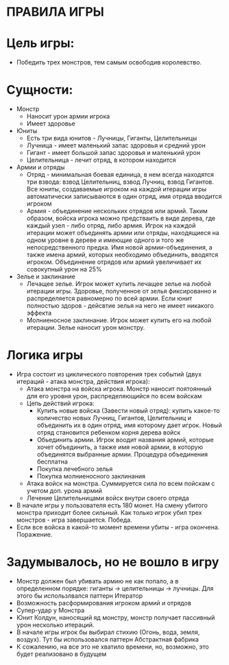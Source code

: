 # ПРАВИЛА ИГРЫ
# Цель игры:
* Победить трех монстров, тем самым освободив королевство.
# Сущности:
* Монстр
    * Наносит урон армии игрока
    * Имеет здоровье
* Юниты
    * Есть три вида юнитов - Лучницы, Гиганты, Целительницы
    * Лучница - имеет маленький запас здоровья и средний урон
    * Гигант - имеет большой запас здоровья  и маленький урон
    * Целительница - лечит отряд, в котором находится
* Армии и отряды 
    * Отряд - минимальная боевая единица, в нем всегда находятся три взвода: взвод Целительниц, взвод Лучниц, взвод Гигантов. Все юниты, создаваемые игроком на каждой итерации игры автоматически записываются в один отряд, имя отряда вводится игроком
    * Армия - объединение нескольких отрядов или армий. Таким образом, войска игрока можно предстваить в виде дерева, где каждый узел - либо отряд, либо армия. Игрок на каждой итерации может объединять армии или отряды, находящиеся  на одном уровне в дереве и имеющие одного и того же непосредственного предка. Имя новой армии-объединения, а также имена армий, которых необходимо объединить, вводятся игроком. Объединение отрядов или армий увеличивает их совокупный урон на 25%
* Зелье и заклинание
    * Лечащее зелье. Игрок может купить лечащее зелье на любой итерации игры. Здоровье, полученное от зелья фиксированно и распределяется равномерно по всей армии. Если юнит полностью здоров - дейсвтие зелья на него не имеет никакого эффекта
    * Молниеносное заклинание. Игрок может купить его на любой итерации. Зелье наносит урон монстру.
# Логика игры
* Игра состоит из циклического повторения трех событий (двух итераций - атака монстра, действия игрока): 
    *  Атака монстра на войска игрока. Монстр наносит поятоянный для его уровня урон, распределяющийся по всем войскам
    *  Цепь действий игрока: 
        * Купить новые войска (Завести новый отряд): купить какое-то количество новых Лучниц, Гигантов, Целительниц и объединить их в один отряд, имя которому дает игрок. Новый отряд становится ребенком корня дерева войск
        * Обьединить армии. Игрок воодит названия армий, которые хочет объединить, а также имя новой армии, в которую объединятся выбранные армии. Процедура объединения бесплатна
        * Покупка лечебного зелья
        * Покупка молниеносного заклинания
    * Атака войск на монстра. Суммируется сила по всем пойскам с учетом доп. урона армий
    * Лечение Целительницами войск внутри своего отряда
* В начале игры у пользователя есть 180 монет. На смену убитого монстра приходит более сильный. Как только игрок убил трех монстров - игра завершается. Победа.
* Если все войска в какой-то момент времени убиты - игра окончена. Поражение.

# Задумывалось, но не вошло в игру
* Монстр должен был убивать армию не как попало, а в определенном порядке: гиганты -> целительницы -> лучницы. Для этого бы использлвался паттерн Итератор
* Возможность расформирования игроком армий и отрядов
* Супер-удар у Монстра
* Юнит Колдун, наносящий яд монстру, монстр получает пассивный урон несколько итераций.
* В начале игры игрок бы выбирал стихию (Огонь, вода, земля, воздух). Тут бы использовался паттерн Абстрактная фабрика
* К сожалению, на все это не хватило времени, но, возможно, это будет реализовано в будущем
